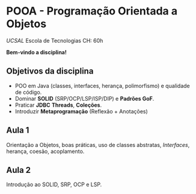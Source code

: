 # POOA - Programação Orientada a Objetos

_UCSAL_
Escola de Tecnologias
CH: 60h

**Bem-vindo a disciplina!**

## Objetivos da disciplina

- POO em Java (classes, interfaces, herança, polimorfismo) e qualidade de código.  
- Dominar **SOLID** (SRP/OCP/LSP/ISP/DIP) e **Padrões GoF**.  
- Praticar **JDBC** **Threads**, **Coleções**.  
- Introduzir **Metaprogramação** (Reflexão + Anotações)

## Aula 1

Orientação a Objetos, boas práticas, uso de classes abstratas, _Interfaces_, herança, coesão, acoplamento.

## Aula 2

Introdução ao SOLID, SRP, OCP e LSP.

